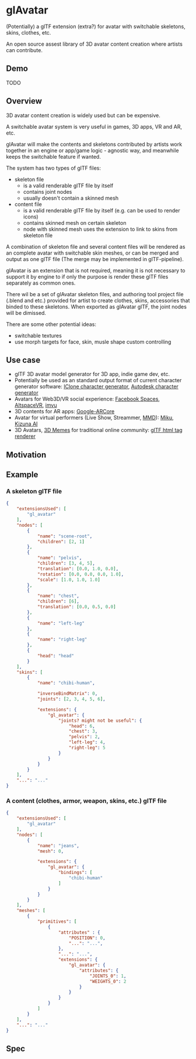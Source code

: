 # glAvatar

(Potentially) a glTF extension (extra?) for avatar with switchable skeletons, skins, clothes, etc.

An open source assest library of 3D avatar content creation where artists can contribute.

## Demo

TODO

## Overview

3D avatar content creation is widely used but can be expensive. 

A switchable avatar system is very useful in games, 3D apps, VR and AR, etc.

glAvatar will make the contents and skeletons contributed by artists work together in an engine or app/game logic - agnostic way, and meanwhile keeps the switchable feature if wanted.

The system has two types of glTF files: 
* skeleton file
    * is a valid renderable glTF file by itself
    * contains joint nodes
    * usually doesn't contain a skinned mesh
* content file
    * is a valid renderable glTF file by itself (e.g. can be used to render icons)
    * contains skinned mesh on certain skeleton
    * node with skinned mesh uses the extension to link to skins from skeleton file


A combination of skeleton file and several content files will be rendered as an complete avatar with switchable skin meshes, or can be merged and output as one glTF file (The merge may be implemented in glTF-pipeline).

glAvatar is an extension that is not required, meaning it is not necessary to support it by engine to if only the purpose is render these glTF files separately as common ones.

There wil be a set of glAvatar skeleton files, and authoring tool project file (.blend and etc.) provided for artist to create clothes, skins, accessories that binded to these skeletons. When exported as glAvatar glTF, the joint nodes will be dimissed. 

There are some other potential ideas: 
* switchable textures
* use morph targets for face, skin, musle shape custom controlling

## Use case

* glTF 3D avatar model generator for 3D app, indie game dev, etc.
* Potentially be used as an standard output format of current character generator software: [IClone character generator](https://www.reallusion.com/character-creator/), [Autodesk character generator](https://www.autodesk.com/products/character-generator/overview)
* Avatars for Web3D/VR social experience: [Facebook Spaces](https://www.facebook.com/spaces), [AltspaceVR](https://altvr.com/), [imvu](https://secure.imvu.com/welcome/ftux/)
* 3D contents for AR apps: [Google-ARCore](https://experiments.withgoogle.com/ar)
* Avatar for virtual performers (Live Show, Streammer, [MMD](https://learnmmd.com/downloads/)): [Miku](https://www.youtube.com/watch?v=dhYaX01NOfA), [Kizuna AI](https://www.youtube.com/channel/UC4YaOt1yT-ZeyB0OmxHgolA)
* 3D Avatars, [3D Memes](https://github.com/shrekshao/gltf-emoji) for traditional online community: [glTF html tag renderer](https://github.com/AVGP/gltf-viewer)

## Motivation


## Example


### A skeleton glTF file
```json
{
    "extensionsUsed": [
        "gl_avatar"
    ],
    "nodes": [
        {
            "name": "scene-root",
            "children": [2, 1]
        },
        {
            "name": "pelvis",
            "children": [3, 4, 5],
            "translation": [0.0, 1.0, 0.0],
            "rotation": [0.0, 0.0, 0.0, 1.0],
            "scale": [1.0, 1.0, 1.0]
        },
        {
            "name": "chest",
            "children": [6],
            "translation": [0.0, 0.5, 0.0]
        },
        {
            "name": "left-leg"
        },
        {
            "name": "right-leg"
        },
        {
            "head": "head"
        }
    ],
    "skins": [
        {
            "name": "chibi-human",

            "inverseBindMatrix": 0,
            "joints": [2, 3, 4, 5, 6],

            "extensions": {
                "gl_avatar": {
                    "joints? might not be useful": {
                        "head": 6,
                        "chest": 3,
                        "pelvis": 2,
                        "left-leg": 4,
                        "right-leg": 5
                    }
                }
            }
        }
    ],
    "...": "..."
}
```

### A content (clothes, armor, weapon, skins, etc.) glTF file
```json
{
    "extensionsUsed": [
        "gl_avatar"
    ],
    "nodes": [
        {
            "name": "jeans",
            "mesh": 0,

            "extensions": {
                "gl_avatar": {
                    "bindings": [
                        "chibi-human"
                    ]
                }
            }
        }
    ],
    "meshes": [
        {
            "primitives": [
                {
                    "attributes" : {
                        "POSITION": 0,
                        "...": "...",
                    },
                    "...": "...",
                    "extensions": {
                        "gl_avatar": {
                            "attributes": {
                                "JOINTS_0": 1,
                                "WEIGHTS_0": 2
                            }
                        }
                    }
                }
            ]
        }
    ],
    "...": "..."
}
```





## Spec